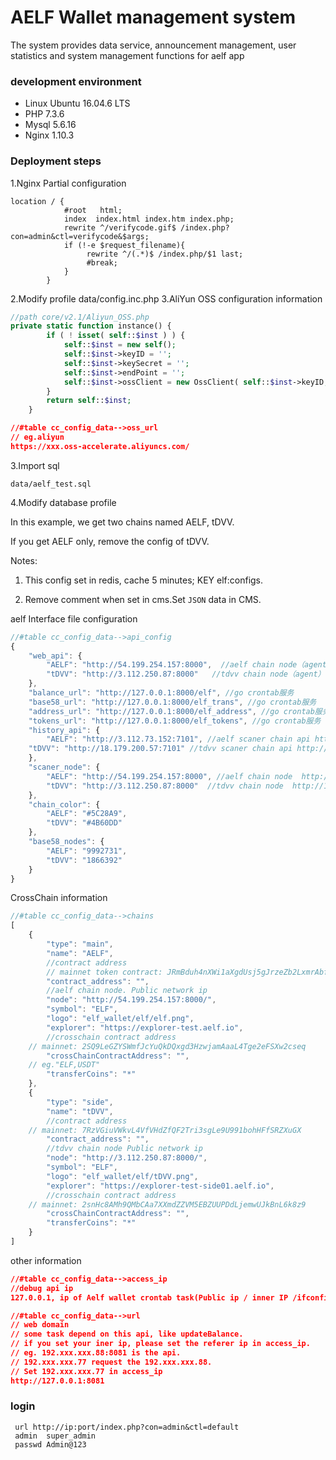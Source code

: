 # AELF Wallet management system

The system provides data service, announcement management, user statistics and system management functions for aelf app


### development environment

- Linux Ubuntu 16.04.6 LTS
- PHP 7.3.6
- Mysql 5.6.16
- Nginx 1.10.3

### Deployment steps

1.Nginx Partial configuration
```nginx
location / {
            #root   html;
            index  index.html index.htm index.php;
            rewrite ^/verifycode.gif$ /index.php?con=admin&ctl=verifycode&$args;
            if (!-e $request_filename){
                 rewrite ^/(.*)$ /index.php/$1 last;
                 #break;
            }
        }
```

2.Modify profile data/config.inc.php
3.AliYun OSS configuration information
```php
//path core/v2.1/Aliyun_OSS.php
private static function instance() {
		if ( ! isset( self::$inst ) ) {
			self::$inst = new self();
            self::$inst->keyID = '';
            self::$inst->keySecret = '';
			self::$inst->endPoint = '';
			self::$inst->ossClient = new OssClient( self::$inst->keyID, self::$inst->keySecret, self::$inst->endPoint );
		}
		return self::$inst;
	}
```

```json
//#table cc_config_data-->oss_url
// eg.aliyun
https://xxx.oss-accelerate.aliyuncs.com/
```

3.Import sql
```angular2
data/aelf_test.sql
```
4.Modify database profile

In this example, we get two chains named AELF, tDVV.

If you get AELF only, remove the config of tDVV.

Notes:

1. This config set in redis, cache 5 minutes; KEY elf:configs.

2. Remove comment when set in cms.Set `JSON` data in CMS.

aelf Interface file configuration
```javascript
//#table cc_config_data-->api_config
{
    "web_api": {
        "AELF": "http://54.199.254.157:8000",  //aelf chain node（agent）https://xx.aelf.io/8000
        "tDVV": "http://3.112.250.87:8000"   //tdvv chain node（agent）https://xx.aelf.io/8001
    },
    "balance_url": "http://127.0.0.1:8000/elf", //go crontab服务
    "base58_url": "http://127.0.0.1:8000/elf_trans", //go crontab服务
    "address_url": "http://127.0.0.1:8000/elf_address", //go crontab服务
    "tokens_url": "http://127.0.0.1:8000/elf_tokens", //go crontab服务
    "history_api": {
        "AELF": "http://3.112.73.152:7101", //aelf scaner chain api http://127.0.0.1:7101
	"tDVV": "http://18.179.200.57:7101" //tdvv scaner chain api http://127.0.0.1:7102
    },
    "scaner_node": {
        "AELF": "http://54.199.254.157:8000", //aelf chain node  http://127.0.0.1:8000
        "tDVV": "http://3.112.250.87:8000"  //tdvv chain node  http://127.0.0.1:8001
    },
    "chain_color": {
        "AELF": "#5C28A9",
        "tDVV": "#4B60DD"
    },
    "base58_nodes": {
        "AELF": "9992731",
        "tDVV": "1866392"
    }
}
```
CrossChain information
```javascript
//#table cc_config_data-->chains
[
    {
        "type": "main",
        "name": "AELF",
        //contract address
        // mainnet token contract: JRmBduh4nXWi1aXgdUsj5gJrzeZb2LxmrAbf7W99faZSvoAaE
        "contract_address": "",
        //aelf chain node. Public network ip
        "node": "http://54.199.254.157:8000/",
        "symbol": "ELF",
        "logo": "elf_wallet/elf/elf.png",
        "explorer": "https://explorer-test.aelf.io",
        //crosschain contract address
	// mainnet: 2SQ9LeGZYSWmfJcYuQkDQxgd3HzwjamAaaL4Tge2eFSXw2cseq
        "crossChainContractAddress": "",
	// eg."ELF,USDT"
        "transferCoins": "*"
    },
    {
        "type": "side",
        "name": "tDVV",
        //contract address
	// mainnet: 7RzVGiuVWkvL4VfVHdZfQF2Tri3sgLe9U991bohHFfSRZXuGX
        "contract_address": "",
        //tdvv chain node Public network ip
        "node": "http://3.112.250.87:8000/",
        "symbol": "ELF",
        "logo": "elf_wallet/elf/tDVV.png",
        "explorer": "https://explorer-test-side01.aelf.io",
        //crosschain contract address
	// mainnet: 2snHc8AMh9QMbCAa7XXmdZZVM5EBZUUPDdLjemwUJkBnL6k8z9
        "crossChainContractAddress": "",
        "transferCoins": "*"
    }
]

```
other information
```json
//#table cc_config_data-->access_ip
//debug api ip
127.0.0.1, ip of Aelf wallet crontab task(Public ip / inner IP /ifconfig->iner ip, please make sure Task can request the api.)

//#table cc_config_data-->url
// web domain
// some task depend on this api, like updateBalance.
// if you set your iner ip, please set the referer ip in access_ip.
// eg. 192.xxx.xxx.88:8081 is the api. 
// 192.xxx.xxx.77 request the 192.xxx.xxx.88.
// Set 192.xxx.xxx.77 in access_ip
http://127.0.0.1:8081
```


### login 
```
 url http://ip:port/index.php?con=admin&ctl=default
 admin  super_admin
 passwd Admin@123
```

